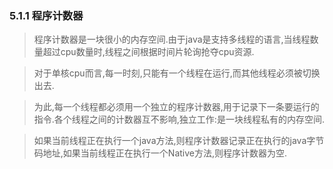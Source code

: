### 5.1.1 程序计数器

> 程序计数器是一块很小的内存空间.由于java是支持多线程的语言,当线程数量超过cpu数量时,线程之间根据时间片轮询抢夺cpu资源.

> 对于单核cpu而言,每一时刻,只能有一个线程在运行,而其他线程必须被切换出去.

> 为此,每一个线程都必须用一个独立的程序计数器,用于记录下一条要运行的指令.各个线程之间的计数器互不影响,独立工作:是一块线程私有的内存空间. 

> 如果当前线程正在执行一个java方法,则程序计数器记录正在执行的java字节码地址,如果当前线程正在执行一个Native方法,则程序计数器为空.